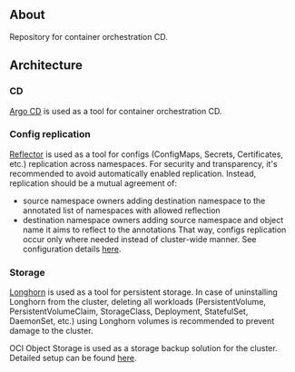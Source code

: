 ## About

Repository for container orchestration CD.

## Architecture

### CD

[Argo CD](https://argo-cd.readthedocs.io/en/stable/) is used as a tool for container orchestration CD.

### Config replication
[Reflector](https://github.com/emberstack/kubernetes-reflector) is used as a tool for configs (ConfigMaps, Secrets, Certificates, etc.) replication across namespaces. For security and transparency, it's recommended to avoid automatically enabled replication. Instead, replication should be a mutual agreement of:
- source namespace owners adding destination namespace to the annotated list of namespaces with allowed reflection
- destination namespace owners adding source namespace and object name it aims to reflect to the annotations
That way, configs replication occur only where needed instead of cluster-wide manner.
See configuration details [here](https://github.com/emberstack/kubernetes-reflector?tab=readme-ov-file#usage).

### Storage

[Longhorn](https://longhorn.io/) is used as a tool for persistent storage. In case of uninstalling Longhorn from the cluster, deleting all workloads (PersistentVolume, PersistentVolumeClaim, StorageClass, Deployment, StatefulSet, DaemonSet, etc.) using Longhorn volumes is recommended to prevent damage to the cluster.

OCI Object Storage is used as a storage backup solution for the cluster. Detailed setup can be found [here](https://docs.oracle.com/en/learn/object-storage-longhorn-backups/index.html#task-4-create-a-kubernetes-secret).
